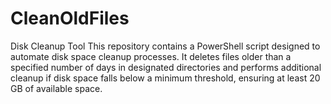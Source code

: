 # CleanOldFiles
Disk Cleanup Tool This repository contains a PowerShell script designed to automate disk space cleanup processes. It deletes files older than a specified number of days in designated directories and performs additional cleanup if disk space falls below a minimum threshold, ensuring at least 20 GB of available space.

